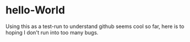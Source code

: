 # hello-World
Using this as a test-run to understand github
seems cool so far, here is to hoping I don't run into too many bugs.
